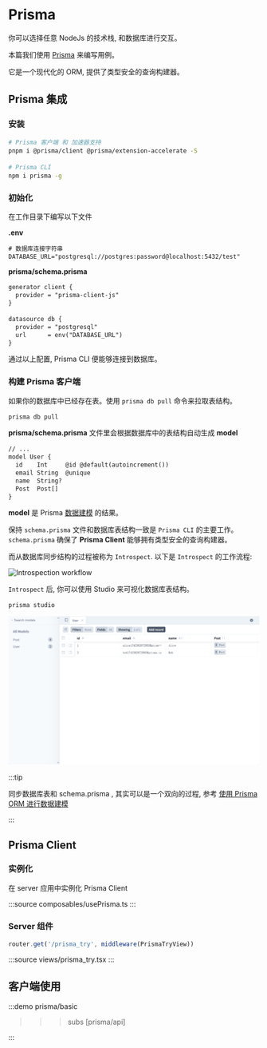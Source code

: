 # Prisma

你可以选择任意 NodeJs 的技术栈, 和数据库进行交互。

本篇我们使用 [Prisma](https://prisma.org.cn/docs/orm/overview/introduction/what-is-prisma) 来编写用例。

它是一个现代化的 ORM, 提供了类型安全的查询构建器。

## Prisma 集成

### 安装

```bash
# Prisma 客户端 和 加速器支持
pnpm i @prisma/client @prisma/extension-accelerate -S

# Prisma CLI
npm i prisma -g
```

### 初始化

在工作目录下编写以下文件

**.env**

```env
# 数据库连接字符串
DATABASE_URL="postgresql://postgres:password@localhost:5432/test"
```

**prisma/schema.prisma**

```prisma
generator client {
  provider = "prisma-client-js"
}

datasource db {
  provider = "postgresql"
  url      = env("DATABASE_URL")
}
```

通过以上配置, Prisma CLI 便能够连接到数据库。

### 构建 Prisma 客户端

如果你的数据库中已经存在表。使用 `prisma db pull` 命令来拉取表结构。
```bash
prisma db pull
```

**prisma/schema.prisma** 文件里会根据数据库中的表结构自动生成 **model**

```prisma
// ...
model User {
  id    Int     @id @default(autoincrement())
  email String  @unique
  name  String?
  Post  Post[]
}
```

**model** 是 Prisma [数据建模](https://prisma.org.cn/docs/orm/overview/introduction/data-modeling) 的结果。

保持 `schema.prisma` 文件和数据库表结构一致是 `Prisma CLI` 的主要工作。`schema.prisma` 确保了 **Prisma Client** 能够拥有类型安全的查询构建器。

而从数据库同步结构的过程被称为 `Introspect`. 以下是 `Introspect` 的工作流程:

![Introspection workflow](https://www.prisma.io/docs/assets/images/prisma-evolve-app-workflow-ef3834a9ab4af0633eb1e1ee32d2fde7.png)

`Introspect` 后, 你可以使用 Studio 来可视化数据库表结构。

```bash
prisma studio
```

![Prisma Studio](./studio.png)

:::tip

同步数据库表和 schema.prisma , 其实可以是一个双向的过程, 参考 [使用 Prisma ORM 进行数据建模](https://prisma.org.cn/docs/orm/overview/introduction/data-modeling#data-modeling-with-prisma-orm)

:::

## Prisma Client

### 实例化
在 server 应用中实例化 Prisma Client

:::source
composables/usePrisma.ts
:::

### Server 组件

```ts
router.get('/prisma_try', middleware(PrismaTryView))
```
:::source
views/prisma_try.tsx
:::

## 客户端使用

:::demo
prisma/basic
>>>subs
[prisma/api]
>>>
:::

<br><br><br>
